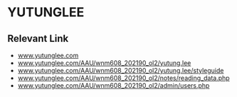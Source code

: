 # YUTUNGLEE

## Relevant Link
- www.yutunglee.com	
- www.yutunglee.com/AAU/wnm608_202190_ol2/yutung.lee
- www.yutunglee.com/AAU/wnm608_202190_ol2/yutung.lee/styleguide
- www.yutunglee.com/AAU/wnm608_202190_ol2/notes/reading_data.php
- www.yutunglee.com/AAU/wnm608_202190_ol2/admin/users.php